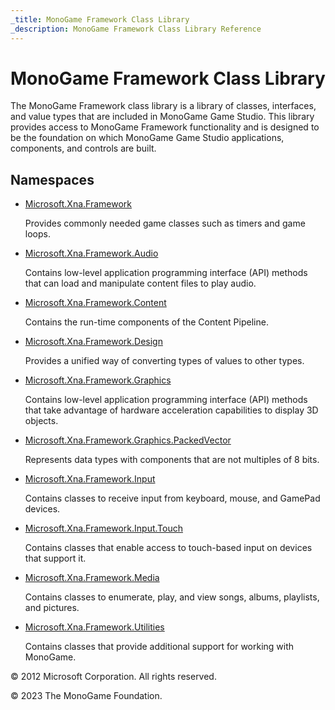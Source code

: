 ```yaml
---
_title: MonoGame Framework Class Library
_description: MonoGame Framework Class Library Reference
---
```


# MonoGame Framework Class Library

The MonoGame Framework class library is a library of classes, interfaces, and value types that are included in MonoGame Game Studio. This library provides access to MonoGame Framework functionality and is designed to be the foundation on which MonoGame Game Studio applications, components, and controls are built.

## Namespaces

- [Microsoft.Xna.Framework](xref:Microsoft.Xna.Framework)

    Provides commonly needed game classes such as timers and game loops.

- [Microsoft.Xna.Framework.Audio](xref:Microsoft.Xna.Framework.Audio)

    Contains low-level application programming interface (API) methods that can load and manipulate content files to play audio.

- [Microsoft.Xna.Framework.Content](xref:Microsoft.Xna.Framework.Content)

    Contains the run-time components of the Content Pipeline.

- [Microsoft.Xna.Framework.Design](xref:Microsoft.Xna.Framework.Design)

    Provides a unified way of converting types of values to other types.

- [Microsoft.Xna.Framework.Graphics](xref:Microsoft.Xna.Framework.Graphics)

    Contains low-level application programming interface (API) methods that take advantage of hardware acceleration capabilities to display 3D objects.

- [Microsoft.Xna.Framework.Graphics.PackedVector](xref:Microsoft.Xna.Framework.Graphics.PackedVector)

    Represents data types with components that are not multiples of 8 bits.

- [Microsoft.Xna.Framework.Input](xref:Microsoft.Xna.Framework.Input)

    Contains classes to receive input from keyboard, mouse, and GamePad devices.

- [Microsoft.Xna.Framework.Input.Touch](xref:Microsoft.Xna.Framework.Input.Touch)

    Contains classes that enable access to touch-based input on devices that support it.

- [Microsoft.Xna.Framework.Media](xref:Microsoft.Xna.Framework.Media)

    Contains classes to enumerate, play, and view songs, albums, playlists, and pictures.

- [Microsoft.Xna.Framework.Utilities](xref:Microsoft.Xna.Framework.Utilities)

    Contains classes that provide additional support for working with MonoGame.

© 2012 Microsoft Corporation. All rights reserved.

© 2023 The MonoGame Foundation.
